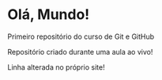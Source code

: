 # Olá, Mundo!
 Primeiro repositório do curso de Git e GitHub
 
 Repositório criado durante uma aula ao vivo!
 
 Linha alterada no próprio site!
